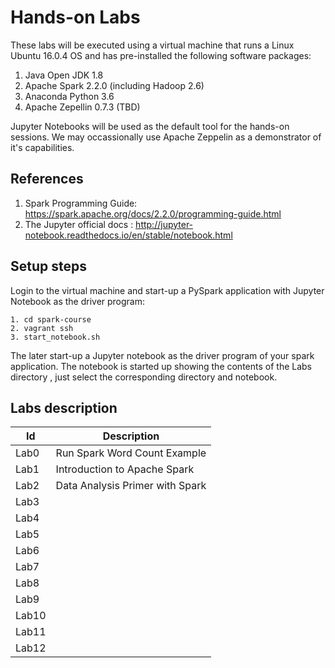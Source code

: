 
# Hands-on Labs

These labs will be executed using a virtual machine that runs a Linux Ubuntu 16.0.4 OS and has pre-installed the following software packages:

1. Java Open JDK 1.8
2. Apache Spark 2.2.0 (including Hadoop 2.6)
3. Anaconda Python 3.6
4. Apache Zepellin 0.7.3 (TBD)

Jupyter Notebooks will be used as the default tool for the hands-on sessions. We may occassionally use Apache Zeppelin as a demonstrator of it's capabilities.

## References

1. Spark Programming Guide: https://spark.apache.org/docs/2.2.0/programming-guide.html
2. The Jupyter official docs : http://jupyter-notebook.readthedocs.io/en/stable/notebook.html

## Setup steps

Login to the virtual machine and start-up a PySpark application with Jupyter Notebook as the driver program: 

```
1. cd spark-course
2. vagrant ssh
3. start_notebook.sh
```

The later start-up a Jupyter notebook as the driver program of your spark application. The notebook is started up showing the contents of the Labs directory , just select the corresponding directory and notebook.

## Labs description

|Id|Description|
|--|-----------|
|Lab0 | Run Spark Word Count Example   |
|Lab1 | Introduction to Apache Spark |
|Lab2 | Data Analysis Primer with Spark |
|Lab3 | |
|Lab4 | |
|Lab5 | |
|Lab6 | |
|Lab7 | |
|Lab8 | |
|Lab9 | |
|Lab10| |
|Lab11| |
|Lab12| |
